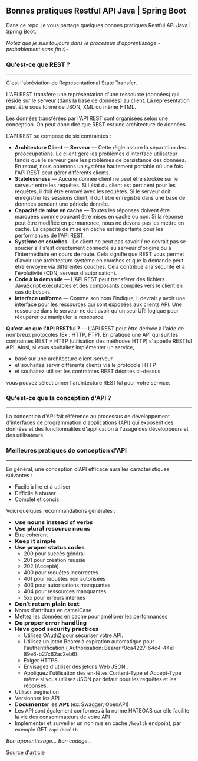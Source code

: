 ## Bonnes pratiques Restful API Java | Spring Boot
Dans ce repo, je vous partage quelques bonnes pratiques Restful API Java | Spring Boot.

*Notez que je suis toujours dans le processus d'apprentissage - probablement sans fin :)-*

### Qu'est-ce que REST ?
---
C'est l'abréviation de Representational State Transfer.

L'API REST transfère une représentation d'une ressource (données) qui réside sur le serveur (dans la base de données) au client. La représentation peut être sous forme de JSON, XML ou même HTML.

Les données transférées par l'API REST sont organisées selon une conception. On peut donc dire que REST est une architecture de données.

L'API REST se compose de six contraintes :
- **Architecture Client — Serveur** — Cette règle assure la séparation des préoccupations. Le client gère les problèmes d'interface utilisateur tandis que le serveur gère les problèmes de persistance des données. En retour, nous obtenons un système hautement portable où une fois l'API REST peut gérer différents clients.
- **Statelessness** — Aucune donnée client ne peut être stockée sur le serveur entre les requêtes. Si l'état du client est pertinent pour les requêtes, il doit être envoyé avec les requêtes. Si le serveur doit enregistrer les sessions client, il doit être enregistré dans une base de données pendant une période donnée.
- **Capacité de mise en cache** — Toutes les réponses doivent être marquées comme pouvant être mises en cache ou non. Si la réponse peut être modifiée en permanence, nous ne devons pas les mettre en cache. La capacité de mise en cache est importante pour les performances de l'API REST. 
- **Système en couches** - Le client ne peut pas savoir / ne devrait pas se soucier s'il s'est directement connecté au serveur d'origine ou à l'intermédiaire en cours de route. Cela signifie que REST vous permet d'avoir une architecture système en couches et que la demande peut être envoyée via différentes couches. Cela contribue à la sécurité et à l'évolutivité (CDN, serveur d'autorisation).
- **Code à la demande** — L'API REST peut transférer des fichiers JavaScript exécutables et des composants compilés vers le client en cas de besoin.
- **Interface uniforme** — Comme son nom l'indique, il devrait y avoir une interface pour les ressources qui sont exposées aux clients API. Une ressource dans le serveur ne doit avoir qu'un seul URI logique pour récupérer ou manipuler la ressource.

**Qu'est-ce que l'API RESTful ?** — L'API REST peut être dérivée à l'aide de nombreux protocoles (Ex : HTTP, FTP). En pratique une API qui suit les contraintes REST + HTTP (utilisation des méthodes HTTP) s'appelle RESTful API.
Ainsi, si vous souhaitez implémenter un service,
- basé sur une architecture client-serveur
- et souhaitez servir différents clients via le protocole HTTP
- et souhaitez utiliser les contraintes REST décrites ci-dessus

vous pouvez sélectionner l'architecture RESTful pour votre service.

### Qu'est-ce que la conception d'API ?
---
La conception d'API fait référence au processus de développement d'interfaces de programmation d'applications (API) qui exposent des données et des fonctionnalités d'application à l'usage des développeurs et des utilisateurs.

### Meilleures pratiques de conception d'API
---
En général, une conception d'API efficace aura les caractéristiques suivantes :
- Facile à lire et à utiliser 
- Difficile à abuser
- Complet et concis

Voici quelques recommandations générales :
- 𝗨𝘀𝗲 𝗻𝗼𝘂𝗻𝘀 𝗶𝗻𝘀𝘁𝗲𝗮𝗱 𝗼𝗳 𝘃𝗲𝗿𝗯𝘀
- 𝗨𝘀𝗲 𝗽𝗹𝘂𝗿𝗮𝗹 𝗿𝗲𝘀𝗼𝘂𝗿𝗰𝗲 𝗻𝗼𝘂𝗻𝘀 
- Être cohérent
- 𝗞𝗲𝗲𝗽 𝗶𝘁 𝘀𝗶𝗺𝗽𝗹𝗲
- 𝗨𝘀𝗲 𝗽𝗿𝗼𝗽𝗲𝗿 𝘀𝘁𝗮𝘁𝘂𝘀 𝗰𝗼𝗱𝗲𝘀
	- 200 pour succès général
	- 201 pour création réussie
	- 202 (Accepté)
	- 400 pour requêtes incorrectes
	- 401 pour requêtes non autorisées
	- 403 pour autorisations manquantes
	- 404 pour ressources manquantes
	- 5xx pour erreurs internes
- 𝗗𝗼𝗻'𝘁 𝗿𝗲𝘁𝘂𝗿𝗻 𝗽𝗹𝗮𝗶𝗻 𝘁𝗲𝘅𝘁
- Noms d'attributs en camelCase
- Mettez les données en cache pour améliorer les performances
- 𝗗𝗼 𝗽𝗿𝗼𝗽𝗲𝗿 𝗲𝗿𝗿𝗼𝗿 𝗵𝗮𝗻𝗱𝗹𝗶𝗻𝗴
- 𝗛𝗮𝘃𝗲 𝗴𝗼𝗼𝗱 𝘀𝗲𝗰𝘂𝗿𝗶𝘁𝘆 𝗽𝗿𝗮𝗰𝘁𝗶𝗰𝗲𝘀
	- Utilisez OAuth2 pour sécuriser votre API.
	- Utilisez un jeton Bearer à expiration automatique pour l'authentification ( Authorisation: Bearer f0ca4227-64c4-44e1-89e6-b27c62ac2eb6).
	- Exiger HTTPS.
	- Envisagez d'utiliser des jetons Web JSON .
	- Appliquez l'utilisation des en-têtes Content-Type et Accept-Type même si vous utilisez JSON par défaut pour les requêtes et les réponses.
- Utiliser pagination
- Versionner les API
- D𝗼𝗰𝘂𝗺𝗲𝗻𝘁er les 𝗔𝗣𝗜 (ex: Swagger, OpenAPI)
- Les API sont également conformes à la norme HATEOAS car elle facilite la vie des consommateurs de votre API
- Implémenter et surveiller un non mis en cache `/health` endpoint, par exemple GET `/api/health`

*Bon apprentissage... Bon codage...*

[Source d'article](https://connect2grp.medium.com/restful-756145aa751c)
